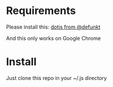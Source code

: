 Requirements
============

Please install this: 
	[dotjs from @defunkt](http://defunkt.io/dotjs/)
	
And this only works on Google Chrome

Install
=======

Just clone this repo in your ~/.js directory